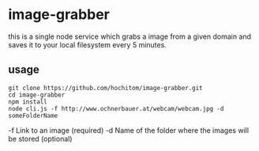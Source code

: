 # image-grabber

this is a single node service which grabs a image from a given domain and saves it to your local filesystem every 5 minutes.

## usage

```
git clone https://github.com/hochitom/image-grabber.git
cd image-grabber
npm install
node cli.js -f http://www.ochnerbauer.at/webcam/webcam.jpg -d someFolderName
```

-f Link to an image (required)
-d Name of the folder where the images will be stored (optional)
